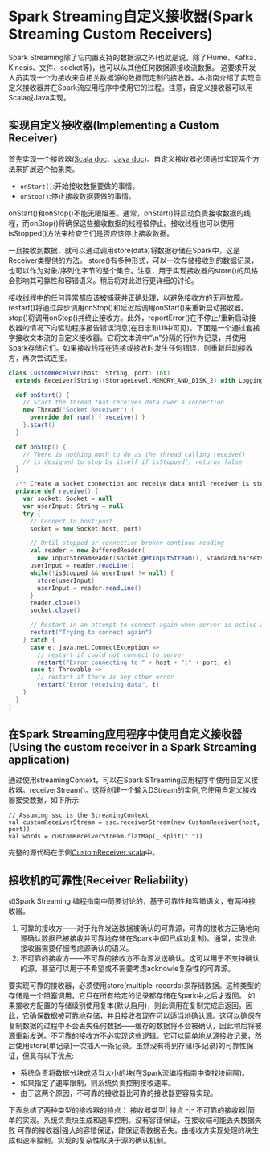 # Spark Streaming自定义接收器(Spark Streaming Custom Receivers)

Spark Streaming除了它内置支持的数据源之外(也就是说，除了Flume、Kafka、Kinesis、文件、socket等)，也可以从其他任何数据源接收流数据。 这要求开发人员实现一个为接收来自相关数据源的数据而定制的接收器。本指南介绍了实现自定义接收器并在Spark流应用程序中使用它的过程。注意，自定义接收器可以用Scala或Java实现。

## 实现自定义接收器(Implementing a Custom Receiver)
首先实现一个接收器([Scala doc](https://spark.apache.org/docs/latest/api/scala/index.html#org.apache.spark.streaming.receiver.Receiver)、[Java doc](https://spark.apache.org/docs/latest/api/java/org/apache/spark/streaming/receiver/Receiver.html))。自定义接收器必须通过实现两个方法来扩展这个抽象类。
 * `onStart()`:开始接收数据要做的事情。
 * `onStop()`:停止接收数据要做的事情。

onStart()和onStop()不能无限阻塞。通常，onStart()将启动负责接收数据的线程，而onStop()将确保这些接收数据的线程被停止。接收线程也可以使用isStopped()方法来检查它们是否应该停止接收数据。

一旦接收到数据，就可以通过调用store(data)将数据存储在Spark中，这是Receiver类提供的方法。 store()有多种形式，可以一次存储接收到的数据记录，也可以作为对象/序列化字节的整个集合。注意，用于实现接收器的store()的风格会影响其可靠性和容错语义。稍后将对此进行更详细的讨论。

接收线程中的任何异常都应该被捕获并正确处理，以避免接收方的无声故障。restart(<exception>)将通过异步调用onStop()和延迟后调用onStart()来重新启动接收器。stop(<exception>)将调用onStop()并终止接收方。此外，reportError(<error>)在不停止/重新启动接收器的情况下向驱动程序报告错误消息(在日志和UI中可见)。下面是一个通过套接字接收文本流的自定义接收器。它将文本流中“\n”分隔的行作为记录，并使用Spark存储它们。如果接收线程在连接或接收时发生任何错误，则重新启动接收方，再次尝试连接。
```Scala
class CustomReceiver(host: String, port: Int)
  extends Receiver[String](StorageLevel.MEMORY_AND_DISK_2) with Logging {

  def onStart() {
    // Start the thread that receives data over a connection
    new Thread("Socket Receiver") {
      override def run() { receive() }
    }.start()
  }

  def onStop() {
    // There is nothing much to do as the thread calling receive()
    // is designed to stop by itself if isStopped() returns false
  }

  /** Create a socket connection and receive data until receiver is stopped */
  private def receive() {
    var socket: Socket = null
    var userInput: String = null
    try {
      // Connect to host:port
      socket = new Socket(host, port)

      // Until stopped or connection broken continue reading
      val reader = new BufferedReader(
        new InputStreamReader(socket.getInputStream(), StandardCharsets.UTF_8))
      userInput = reader.readLine()
      while(!isStopped && userInput != null) {
        store(userInput)
        userInput = reader.readLine()
      }
      reader.close()
      socket.close()

      // Restart in an attempt to connect again when server is active again
      restart("Trying to connect again")
    } catch {
      case e: java.net.ConnectException =>
        // restart if could not connect to server
        restart("Error connecting to " + host + ":" + port, e)
      case t: Throwable =>
        // restart if there is any other error
        restart("Error receiving data", t)
    }
  }
}
```
## 在Spark Streaming应用程序中使用自定义接收器(Using the custom receiver in a Spark Streaming application)

通过使用streamingContext，可以在Spark STreaming应用程序中使用自定义接收器。receiverStream(<instance of custom receiver>)。这将创建一个输入DStream的实例,它使用自定义接收器接受数据，如下所示:
```
// Assuming ssc is the StreamingContext
val customReceiverStream = ssc.receiverStream(new CustomReceiver(host, port))
val words = customReceiverStream.flatMap(_.split(" "))
```
完整的源代码在示例[CustomReceiver.scala](https://github.com/apache/spark/blob/v2.4.4/examples/src/main/scala/org/apache/spark/examples/streaming/CustomReceiver.scala)中。

## 接收机的可靠性(Receiver Reliability)
如Spark Streaming 编程指南中简要讨论的，基于可靠性和容错语义，有两种接收器。
 1. 可靠的接收方——对于允许发送数据被确认的可靠源，可靠的接收方正确地向源确认数据已被接收并可靠地存储在Spark中(即已成功复制)。通常，实现此接收器需要仔细考虑源确认的语义。
 2. 不可靠的接收方——不可靠的接收方不向源发送确认。这可以用于不支持确认的源，甚至可以用于不希望或不需要考虑acknowle复杂性的可靠源。

 要实现可靠的接收器，必须使用store(multiple-records)来存储数据。这种类型的存储是一个阻塞调用，它只在所有给定的记录都存储在Spark中之后才返回。 如果接收方配置的存储级别使用复本(默认启用)，则此调用在复制完成后返回。因此，它确保数据被可靠地存储，并且接收者现在可以适当地确认源。这可以确保在复制数据的过程中不会丢失任何数据——缓存的数据将不会被确认，因此稍后将被源重新发送。不可靠的接收方不必实现这些逻辑。它可以简单地从源接收记录，然后使用store(单记录)一次插入一条记录。虽然没有得到存储(多记录)的可靠性保证，但具有以下优点:
  * 系统负责将数据分块成适当大小的块(在Spark流编程指南中查找块间隔)。
  * 如果指定了速率限制，则系统负责控制接收速率。
  * 由于这两个原因，不可靠的接收器比可靠的接收器更容易实现。

下表总结了两种类型的接收器的特点：
接收器类型| 特点
-|-
不可靠的接收器|简单的实现。系统负责块生成和速率控制。没有容错保证，在接收端可能丢失数据失败
可靠的接收器|强大的容错保证，能保证零数据丢失。由接收方实现处理的块生成和速率控制。实现的复杂性取决于源的确认机制。
